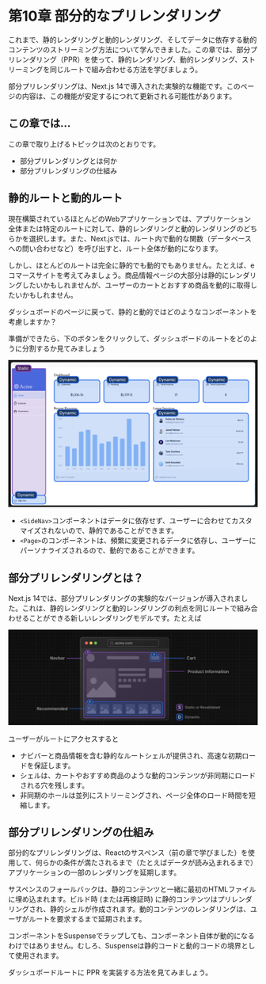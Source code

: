 # 第10章 部分的なプリレンダリング
これまで、静的レンダリングと動的レンダリング、そしてデータに依存する動的コンテンツのストリーミング方法について学んできました。この章では、部分プリレンダリング（PPR）を使って、静的レンダリング、動的レンダリング、ストリーミングを同じルートで組み合わせる方法を学びましょう。

部分プリレンダリングは、Next.js 14で導入された実験的な機能です。このページの内容は、この機能が安定するにつれて更新される可能性があります。

## この章では...

この章で取り上げるトピックは次のとおりです。

* 部分プリレンダリングとは何か
* 部分プリレンダリングの仕組み

## 静的ルートと動的ルート
現在構築されているほとんどのWebアプリケーションでは、アプリケーション全体または特定のルートに対して、静的レンダリングと動的レンダリングのどちらかを選択します。また、Next.jsでは、ルート内で動的な関数（データベースへの問い合わせなど）を呼び出すと、ルート全体が動的になります。

しかし、ほとんどのルートは完全に静的でも動的でもありません。たとえば、eコマースサイトを考えてみましょう。商品情報ページの大部分は静的にレンダリングしたいかもしれませんが、ユーザーのカートとおすすめ商品を動的に取得したいかもしれません。

ダッシュボードのページに戻って、静的と動的ではどのようなコンポーネントを考慮しますか？

準備ができたら、下のボタンをクリックして、ダッシュボードのルートをどのように分割するか見てみましょう

![ダッシュボードのルート分割](./images/image16.png)

* `<SideNav>`コンポーネントはデータに依存せず、ユーザーに合わせてカスタマイズされないので、静的であることができます。
* `<Page>`のコンポーネントは、頻繁に変更されるデータに依存し、ユーザーにパーソナライズされるので、動的であることができます。

## 部分プリレンダリングとは？
Next.js 14では、部分プリレンダリングの実験的なバージョンが導入されました。これは、静的レンダリングと動的レンダリングの利点を同じルートで組み合わせることができる新しいレンダリングモデルです。たとえば

![部分プリレンダリングの例](./images/image17.png)

ユーザーがルートにアクセスすると

* ナビバーと商品情報を含む静的なルートシェルが提供され、高速な初期ロードを保証します。
* シェルは、カートやおすすめ商品のような動的コンテンツが非同期にロードされる穴を残します。
* 非同期のホールは並列にストリーミングされ、ページ全体のロード時間を短縮します。

## 部分プリレンダリングの仕組み
部分的なプリレンダリングは、Reactのサスペンス（前の章で学びました）を使用して、何らかの条件が満たされるまで（たとえばデータが読み込まれるまで）アプリケーションの一部のレンダリングを延期します。

サスペンスのフォールバックは、静的コンテンツと一緒に最初のHTMLファイルに埋め込まれます。ビルド時 (または再検証時) に静的コンテンツはプリレンダリングされ、静的シェルが作成されます。動的コンテンツのレンダリングは、ユーザがルートを要求するまで延期されます。

コンポーネントをSuspenseでラップしても、コンポーネント自体が動的になるわけではありません。むしろ、Suspenseは静的コードと動的コードの境界として使用されます。

ダッシュボードルートに PPR を実装する方法を見てみましょう。
